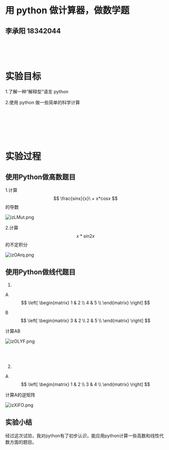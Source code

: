 # 用 python 做计算器，做数学题

## 李承阳 18342044

<br><br><br>
# 实验目标

1.了解一种“解释型”语言 python

2.使用 python 做一些简单的科学计算

<br><br><br><br><br>

# 实验过程

## 使用Python做高数题目

1.计算 $$ \frac{sinx}{x}\ + x*cosx $$  的导数

![izLMut.png](https://s1.ax1x.com/2018/11/18/izLMut.png)

2.计算 $$ x*sin2x $$ 的不定积分

![izOArq.png](https://s1.ax1x.com/2018/11/18/izOArq.png)


## 使用Python做线代题目

1.
A  
$$  
 \left[  
 \begin{matrix}  
   1 & 2 \\  
   4 & 5 \\   
  \end{matrix}  
  \right]    
$$  

B  
$$  
 \left[  
 \begin{matrix}  
   3 & 2 \\   
   2 & 5 \\   
  \end{matrix}  
  \right]    
$$  
 
计算AB

![izOLYF.png](https://s1.ax1x.com/2018/11/18/izOLYF.png)

<br><br>

2.
A  
$$  
 \left[  
 \begin{matrix}  
   1 & 2 \\  
   3 & 4 \\   
  \end{matrix}  
  \right]    
$$  

计算A的逆矩阵

![izXiFO.png](https://s1.ax1x.com/2018/11/18/izXiFO.png)


## 实验小结

经过这次试验，我对python有了初步认识，能应用python计算一些高数和线性代数方面的题目。